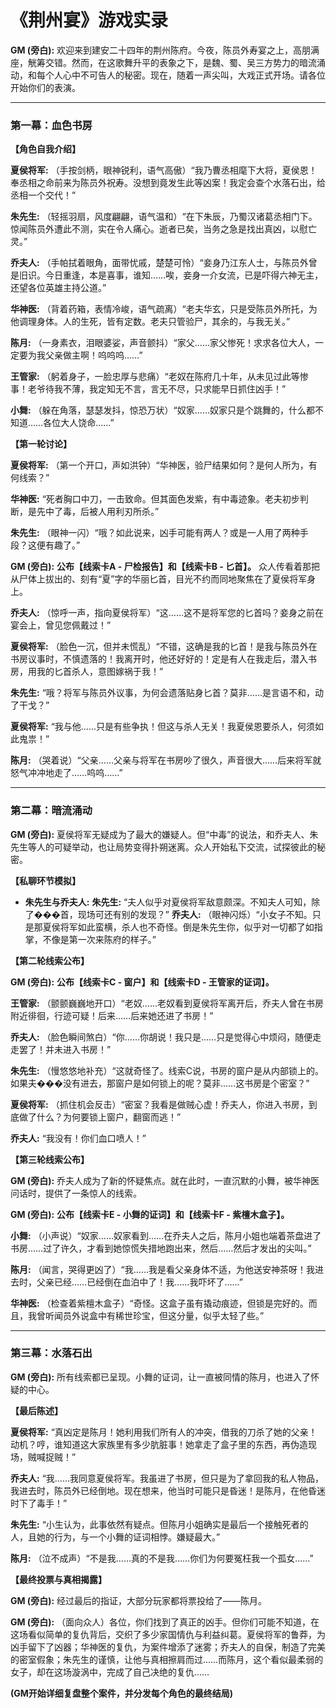 
# 《荆州宴》游戏实录

**GM (旁白):** 欢迎来到建安二十四年的荆州陈府。今夜，陈员外寿宴之上，高朋满座，觥筹交错。然而，在这歌舞升平的表象之下，是魏、蜀、吴三方势力的暗流涌动，和每个人心中不可告人的秘密。现在，随着一声尖叫，大戏正式开场。请各位开始你们的表演。

---

### **第一幕：血色书房**

**【角色自我介绍】**

**夏侯将军:** （手按剑柄，眼神锐利，语气高傲）“我乃曹丞相麾下大将，夏侯恩！奉丞相之命前来为陈员外祝寿。没想到竟发生此等凶案！我定会查个水落石出，给丞相一个交代！”

**朱先生:** （轻摇羽扇，风度翩翩，语气温和）“在下朱辰，乃蜀汉诸葛丞相门下。惊闻陈员外遭此不测，实在令人痛心。逝者已矣，当务之急是找出真凶，以慰亡灵。”

**乔夫人:** （手帕拭着眼角，面带忧戚，楚楚可怜）“妾身乃江东人士，与陈员外曾是旧识。今日重逢，本是喜事，谁知……唉，妾身一介女流，已是吓得六神无主，还望各位英雄主持公道。”

**华神医:** （背着药箱，表情冷峻，语气疏离）“老夫华玄，只是受陈员外所托，为他调理身体。人的生死，皆有定数。老夫只管验尸，其余的，与我无关。”

**陈月:** （一身素衣，泪眼婆娑，声音颤抖）“家父……家父惨死！求求各位大人，一定要为我父亲做主啊！呜呜呜……”

**王管家:** （躬着身子，一脸忠厚与悲痛）“老奴在陈府几十年，从未见过此等惨事！老爷待我不薄，我定知无不言，言无不尽，只求能早日抓住凶手！”

**小舞:** （躲在角落，瑟瑟发抖，惊恐万状）“奴家……奴家只是个跳舞的，什么都不知道……各位大人饶命……”

**【第一轮讨论】**

**夏侯将军:** （第一个开口，声如洪钟）“华神医，验尸结果如何？是何人所为，有何线索？”

**华神医:** “死者胸口中刀，一击致命。但其面色发紫，有中毒迹象。老夫初步判断，是先中了毒，后被人用利刃所杀。”

**朱先生:** （眼神一闪）“哦？如此说来，凶手可能有两人？或是一人用了两种手段？这便有趣了。”

**GM (旁白):** **公布【线索卡A - 尸检报告】和【线索卡B - 匕首】。** 众人传看着那把从尸体上拔出的、刻有“夏”字的华丽匕首，目光不约而同地聚焦在了夏侯将军身上。

**乔夫人:** （惊呼一声，指向夏侯将军）“这……这不是将军您的匕首吗？妾身之前在宴会上，曾见您佩戴过！”

**夏侯将军:** （脸色一沉，但并未慌乱）“不错，这确是我的匕首！是我与陈员外在书房议事时，不慎遗落的！我离开时，他还好好的！定是有人在我走后，潜入书房，用我的匕首杀人，意图嫁祸于我！”

**朱先生:** “哦？将军与陈员外议事，为何会遗落贴身匕首？莫非……是言语不和，动了干戈？”

**夏侯将军:** “我与他……只是有些争执！但这与杀人无关！我夏侯恩要杀人，何须如此鬼祟！”

**陈月:** （哭着说）“父亲……父亲与将军在书房吵了很久，声音很大……后来将军就怒气冲冲地走了……呜呜……”

---

### **第二幕：暗流涌动**

**GM (旁白):** 夏侯将军无疑成为了最大的嫌疑人。但“中毒”的说法，和乔夫人、朱先生等人的可疑举动，也让局势变得扑朔迷离。众人开始私下交流，试探彼此的秘密。

**【私聊环节模拟】**

*   **朱先生与乔夫人:**
    **朱先生:** “夫人似乎对夏侯将军敌意颇深。不知夫人可知，除了���首，现场可还有别的发现？”
    **乔夫人:** （眼神闪烁）“小女子不知。只是那夏侯将军如此蛮横，杀人也不奇怪。倒是朱先生你，似乎对一切都了如指掌，不像是第一次来陈府的样子。”

**【第二轮线索公布】**

**GM (旁白):** **公布【线索卡C - 窗户】和【线索卡D - 王管家的证词】。**

**王管家:** （颤颤巍巍地开口）“老奴……老奴看到夏侯将军离开后，乔夫人曾在书房附近徘徊，行迹可疑！后来……后来她还进了书房！”

**乔夫人:** （脸色瞬间煞白）“你……你胡说！我只是……只是觉得心中烦闷，随便走走罢了！并未进入书房！”

**朱先生:** （慢悠悠地补充）“这就奇怪了。线索C说，书房的窗户是从内部锁上的。如果夫���没有进去，那窗户是如何锁上的呢？莫非……这书房是个密室？”

**夏侯将军:** （抓住机会反击）“密室？我看是做贼心虚！乔夫人，你进入书房，到底做了什么？为何要锁上窗户，翻窗而逃！”

**乔夫人:** “我没有！你们血口喷人！”

**【第三轮线索公布】**

**GM (旁白):** 乔夫人成为了新的怀疑焦点。就在此时，一直沉默的小舞，被华神医问话时，提供了一条惊人的线索。

**GM (旁白):** **公布【线索卡E - 小舞的证词】和【线索卡F - 紫檀木盒子】。**

**小舞:** （小声说）“奴家……奴家看到……在乔夫人之后，陈月小姐也端着茶盘进了书房……过了许久，才看到她惊慌失措地跑出来，然后……然后才发出的尖叫。”

**陈月:** （闻言，哭得更凶了）“我……我是看父亲身体不适，为他送安神茶呀！我进去时，父亲已经……已经倒在血泊中了！我……我吓坏了……”

**华神医:** （检查着紫檀木盒子）“奇怪。这盒子虽有撬动痕迹，但锁是完好的。而且，我曾听闻员外说盒中有稀世珍宝，但这分量，似乎太轻了些。”

---

### **第三幕：水落石出**

**GM (旁白):** 所有线索都已呈现。小舞的证词，让一直被同情的陈月，也进入了怀疑的中心。

**【最后陈述】**

**夏侯将军:** “真凶定是陈月！她利用我们所有人的冲突，借我的刀杀了她的父亲！动机？哼，谁知道这大家族里有多少肮脏事！她拿走了盒子里的东西，再伪造现场，贼喊捉贼！”

**乔夫人:** “我……我同意夏侯将军。我虽进了书房，但只是为了拿回我的私人物品，我进去时，陈员外已经倒地。现在想来，他当时可能只是昏迷！是陈月，在他昏迷时下了毒手！”

**朱先生:** “小生认为，此事依然有疑点。但陈月小姐确实是最后一个接触死者的人，且她的行为，与一个小舞的证词相悖。嫌疑最大。”

**陈月:** （泣不成声）“不是我……真的不是我……你们为何要冤枉我一个孤女……”

**【最终投票与真相揭露】**

**GM (旁白):** 经过最后的指证，大部分玩家都将票投给了——陈月。

**GM (旁白):** （面向众人）各位，你们找到了真正的凶手。但你们可能不知道，在这场看似简单的复仇背后，交织了多少家国情仇与利益纠葛。夏侯将军的鲁莽，为凶手留下了凶器；华神医的复仇，为案件增添了迷雾；乔夫人的自保，制造了完美的密室假象；朱先生的谨慎，让他与真相擦肩而过……而陈月，这个看似最柔弱的女子，却在这场漩涡中，完成了自己决绝的复仇……

**(GM开始详细复盘整个案件，并分发每个角色的最终结局)**
